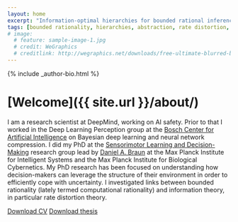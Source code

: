 ```yaml
---
layout: home
excerpt: "Information-optimal hierarchies for bounded rational inference and decision-making."
tags: [bounded rationality, hierarchies, abstraction, rate distortion, free energy, information theory, decision making, tim genewein]
# image:
  # feature: sample-image-1.jpg
  # credit: WeGraphics
  # creditlink: http://wegraphics.net/downloads/free-ultimate-blurred-background-pack/
---
```



<div class="article-author-bottom">
  {% include _author-bio.html %}
</div>



# [Welcome]({{ site.url }}/about/)
I am a research scientist at DeepMind, working on AI safety. Prior to that I worked in the Deep Learning Perception group at the [Bosch Center for Artificial Intelligence](https://www.bosch-ai.com/en/home/home.html) on Bayesian deep learning and neural network compression. I did my PhD at the [Sensorimotor Learning and Decision-Making](http://www.kyb.tuebingen.mpg.de/research/rg/braun.html) research group lead by [Daniel A. Braun](https://www.uni-ulm.de/in/neuroinformatik/mitarbeiter/d-braun/) at the Max Planck Institute for Intelligent Systems and the Max Planck Institute for Biological Cybernetics. My PhD research has been focused on understanding how decision-makers can leverage the structure of their environment in order to efficiently cope with uncertainty. I investigated links between bounded rationality (lately termed computational rationality) and information theory, in particular rate distortion theory.

<a href="{{ site.url }}/files/CV.pdf" class="btn"><i class="fa fa-fw fa-download"></i> Download CV</a>
<a href="{{ site.url }}/files/PhD_Thesis.pdf" class="btn"><i class="fa fa-graduation-cap"></i> Download thesis</a>
